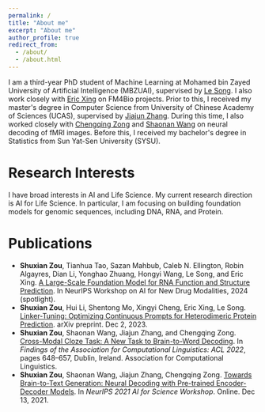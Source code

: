```yaml
---
permalink: /
title: "About me"
excerpt: "About me"
author_profile: true
redirect_from: 
  - /about/
  - /about.html
---
```


I am a third-year PhD student of Machine Learning at Mohamed bin Zayed University of Artificial Intelligence (MBZUAI), supervised by [Le Song](https://dasongle.github.io/). I also work closely with [Eric Xing](https://www.cs.cmu.edu/~epxing/) on FM4Bio projects. Prior to this, I received my master's degree in Computer Science from University of Chinese Academy of Sciences (UCAS), supervised by [Jiajun Zhang](https://nlpr.ia.ac.cn/cip/jjzhang.htm). During this time, I also worked closely with [Chengqing Zong](https://nlpr.ia.ac.cn/cip/english/zong.htm) and [Shaonan Wang](https://wangshaonan.github.io/) on neural decoding of fMRI images. Before this, I received my bachelor's degree in Statistics from Sun Yat-Sen University (SYSU).

Research Interests
======
I have broad interests in AI and Life Science. My current research direction is AI for Life Science. In particular, I am focusing on building foundation models for genomic sequences, including DNA, RNA, and Protein. 

Publications
======
* **Shuxian Zou**, Tianhua Tao, Sazan Mahbub, Caleb N. Ellington, Robin Algayres, Dian Li, Yonghao Zhuang, Hongyi Wang, Le Song, and Eric Xing. [A Large-Scale Foundation Model for RNA Function and Structure Prediction](https://www.biorxiv.org/content/10.1101/2024.11.28.625345v1). In NeurIPS Workshop on AI for New Drug Modalities, 2024 (spotlight).
* **Shuxian Zou**, Hui Li, Shentong Mo, Xingyi Cheng, Eric Xing, Le Song. [Linker-Tuning: Optimizing
Continuous Prompts for Heterodimeric Protein Prediction](https://arxiv.org/abs/2312.01186). arXiv preprint. Dec 2, 2023.
* **Shuxian Zou**, Shaonan Wang, Jiajun Zhang, and Chengqing Zong. [Cross-Modal Cloze Task: A New Task to Brain-to-Word Decoding](https://aclanthology.org/2022.findings-acl.54/). In *Findings of the Association for Computational Linguistics: ACL 2022*, pages 648–657, Dublin, Ireland. Association for Computational Linguistics.
* **Shuxian Zou**, Shaonan Wang, Jiajun Zhang, Chengqing Zong. [Towards Brain-to-Text Generation: Neural Decoding with Pre-trained Encoder-Decoder Models](https://openreview.net/pdf?id=13IJlk221xG). In *NeurIPS 2021 AI for Science Workshop*. Online. Dec 13, 2021.



